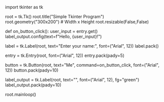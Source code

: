import tkinter as tk

root = tk.Tk()
root.title("Simple Tkinter Program")
root.geometry("300x200")  # Width x Height
root.resizable(False,False)

def on_button_click():
    user_input = entry.get()  
    label_output.config(text=f"Hello, {user_input}!") 


label = tk.Label(root, text="Enter your name:", font=("Arial", 12))
label.pack()
 

entry = tk.Entry(root, font=("Arial", 12))
entry.pack(pady=5)

 
button = tk.Button(root, text="Me", command=on_button_click, font=("Arial", 12))
button.pack(pady=10)


label_output = tk.Label(root, text="", font=("Arial", 12), fg="green")
label_output.pack(pady=10)


root.mainloop()